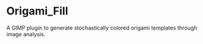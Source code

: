 Origami_Fill
============

A GIMP plugin to generate stochastically colored origami templates through image analysis.
